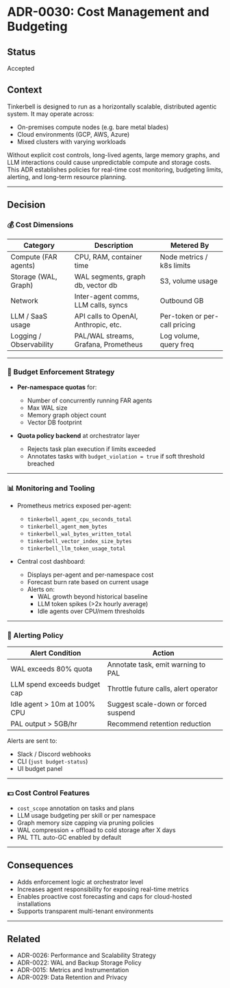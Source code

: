 # ADR-0030: Cost Management and Budgeting

## Status
Accepted

## Context
Tinkerbell is designed to run as a horizontally scalable, distributed agentic system. It may operate across:

- On-premises compute nodes (e.g. bare metal blades)
- Cloud environments (GCP, AWS, Azure)
- Mixed clusters with varying workloads

Without explicit cost controls, long-lived agents, large memory graphs, and LLM interactions could cause unpredictable compute and storage costs. This ADR establishes policies for real-time cost monitoring, budgeting limits, alerting, and long-term resource planning.

---

## Decision

### 💰 Cost Dimensions

| Category             | Description                                 | Metered By                    |
|----------------------|---------------------------------------------|--------------------------------|
| Compute (FAR agents) | CPU, RAM, container time                    | Node metrics / k8s limits     |
| Storage (WAL, Graph) | WAL segments, graph db, vector db          | S3, volume usage              |
| Network              | Inter-agent comms, LLM calls, syncs        | Outbound GB                   |
| LLM / SaaS usage     | API calls to OpenAI, Anthropic, etc.       | Per-token or per-call pricing|
| Logging / Observability | PAL/WAL streams, Grafana, Prometheus    | Log volume, query freq        |

---

### 🧭 Budget Enforcement Strategy

- **Per-namespace quotas** for:
  - Number of concurrently running FAR agents
  - Max WAL size
  - Memory graph object count
  - Vector DB footprint

- **Quota policy backend** at orchestrator layer
  - Rejects task plan execution if limits exceeded
  - Annotates tasks with `budget_violation = true` if soft threshold breached

---

### 📊 Monitoring and Tooling

- Prometheus metrics exposed per-agent:
  - `tinkerbell_agent_cpu_seconds_total`
  - `tinkerbell_agent_mem_bytes`
  - `tinkerbell_wal_bytes_written_total`
  - `tinkerbell_vector_index_size_bytes`
  - `tinkerbell_llm_token_usage_total`

- Central cost dashboard:
  - Displays per-agent and per-namespace cost
  - Forecast burn rate based on current usage
  - Alerts on:
    - WAL growth beyond historical baseline
    - LLM token spikes (>2x hourly average)
    - Idle agents over CPU/mem thresholds

---

### 🔔 Alerting Policy

| Alert Condition                 | Action                                  |
|--------------------------------|------------------------------------------|
| WAL exceeds 80% quota          | Annotate task, emit warning to PAL      |
| LLM spend exceeds budget cap   | Throttle future calls, alert operator   |
| Idle agent > 10m at 100% CPU   | Suggest scale-down or forced suspend    |
| PAL output > 5GB/hr            | Recommend retention reduction           |

Alerts are sent to:
- Slack / Discord webhooks
- CLI (`just budget-status`)
- UI budget panel

---

### 💵 Cost Control Features

- `cost_scope` annotation on tasks and plans
- LLM usage budgeting per skill or per namespace
- Graph memory size capping via pruning policies
- WAL compression + offload to cold storage after X days
- PAL TTL auto-GC enabled by default

---

## Consequences

- Adds enforcement logic at orchestrator level
- Increases agent responsibility for exposing real-time metrics
- Enables proactive cost forecasting and caps for cloud-hosted installations
- Supports transparent multi-tenant environments

---

## Related

- ADR-0026: Performance and Scalability Strategy
- ADR-0022: WAL and Backup Storage Policy
- ADR-0015: Metrics and Instrumentation
- ADR-0029: Data Retention and Privacy
